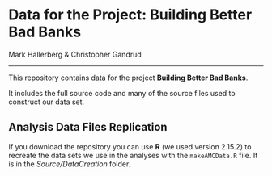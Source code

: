 # Data for the Project: Building Better Bad Banks

Mark Hallerberg & Christopher Gandrud

---

This repository contains data for the project **Building Better Bad Banks**. 

It includes the full source code and many of the source files used to construct our data set.

## Analysis Data Files Replication

If you download the repository you can use **R** (we used version 2.15.2) to recreate the data sets we use in the analyses with the `makeAMCData.R` file. It is in the *Source/DataCreation* folder.
